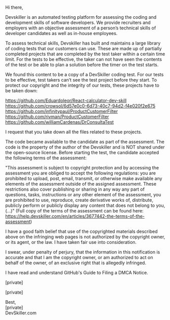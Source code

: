 Hi there,

Devskiller is an automated testing platform for assessing the coding and development skills of software developers.  We provide recruiters and employers with an objective assessment of a person’s technical skills of developer candidates as well as in-house employees.

To assess technical skills, Devskiller has built and maintains a large library of coding tests that our customers can use. These are made up of partially completed projects that are completed by the test taker within a certain time limit. For the tests to be effective, the taker can not have seen the contents of the test or be able to plan a solution before the timer on the test starts.

We found this content to be a copy of a DevSkiller coding test. For our tests to be effective, test takers can’t see the test project before they start. To protect our copyright and the integrity of our tests, these projects have to be taken down:

https://github.com/Eduardoleor/React-calculator-dev-skill  
https://github.com/crowsol/6d57e0c0-6d73-40c7-94d2-f4e020f2e675  
https://github.com/infinitypaul/ProductCustomerFilter  
https://github.com/rivman/ProductCustomerFilter  
https://github.com/williamCardenas/DrConsultaTest  


I request that you take down all the files related to these projects.

The code became available to the candidate as part of the assessment. The code is the property of the author of the Devskiller and is NOT shared under the open-source license. Before starting the test, the candidate accepted the following terms of the assessment:

"This assessment is subject to copyright protection and by accessing the assessment you are obliged to accept the following regulations:
you are prohibited to upload, post, email, transmit, or otherwise make available any elements of the assessment outside of the assigned assessment. These restrictions also cover publishing or sharing in any way any part of questions, tasks, instructions or any other element of the assessment, you are prohibited to use, reproduce, create derivative works of, distribute, publicly perform or publicly display any content that does not belong to you,
(...)" (Full copy of the terms of the assessment can be found here: https://help.devskiller.com/en/articles/3677442-the-terms-of-the-assessment)

I have a good faith belief that use of the copyrighted materials described above on the infringing web pages is not authorized by the copyright owner, or its agent, or the law. I have taken fair use into consideration.

I swear, under penalty of perjury, that the information in this notification is accurate and that I am the copyright owner, or am authorized to act on behalf of the owner, of an exclusive right that is allegedly infringed.

I have read and understand GitHub's Guide to Filing a DMCA Notice.

[private]  

[private]  

Best,  
[private]  
DevSkiller.com  
